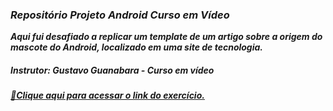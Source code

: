 ### <i>Repositório Projeto Android Curso em Vídeo

<i><b>Aqui fui desafiado a replicar um template de um artigo sobre a origem do mascote do Android, localizado em uma site de tecnologia.

##### Instrutor: Gustavo Guanabara - Curso em vídeo

<a href="https://android-taupe.vercel.app/" target="_blank">🔗Clique aqui para acessar o link do exercício.</a>